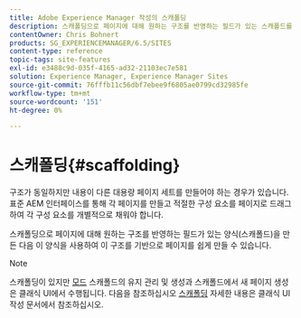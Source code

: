 ```yaml
---
title: Adobe Experience Manager 작성의 스캐폴딩
description: 스캐폴딩으로 페이지에 대해 원하는 구조를 반영하는 필드가 있는 스캐폴드를 만든 다음 이 양식을 사용하여 이 구조를 기반으로 페이지를 만들 수 있습니다.
contentOwner: Chris Bohnert
products: SG_EXPERIENCEMANAGER/6.5/SITES
content-type: reference
topic-tags: site-features
exl-id: e3488c9d-035f-4165-ad32-21103ec7e581
solution: Experience Manager, Experience Manager Sites
source-git-commit: 76fffb11c56dbf7ebee9f6805ae0799cd32985fe
workflow-type: tm+mt
source-wordcount: '151'
ht-degree: 0%

---
```


# 스캐폴딩{#scaffolding}

구조가 동일하지만 내용이 다른 대용량 페이지 세트를 만들어야 하는 경우가 있습니다. 표준 AEM 인터페이스를 통해 각 페이지를 만들고 적절한 구성 요소를 페이지로 드래그하여 각 구성 요소를 개별적으로 채워야 합니다.

스캐폴딩으로 페이지에 대해 원하는 구조를 반영하는 필드가 있는 양식(스캐폴드)을 만든 다음 이 양식을 사용하여 이 구조를 기반으로 페이지를 쉽게 만들 수 있습니다.

>[!NOTE]
>
>스캐폴딩이 있지만 [모드](/help/sites-authoring/author-environment-tools.md#page-modes) 스캐폴드의 유지 관리 및 생성과 스캐폴드에서 새 페이지 생성은 클래식 UI에서 수행됩니다. 다음을 참조하십시오 [스캐폴딩](/help/sites-classic-ui-authoring/classic-feature-scaffolding.md) 자세한 내용은 클래식 UI 작성 문서에서 참조하십시오.
